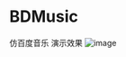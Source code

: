 # BDMusic
仿百度音乐
演示效果
![image](http://github.com/chuanchuanice/BDMusic/raw/master/screenshots/show.gif)
